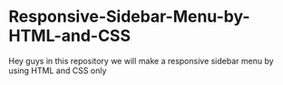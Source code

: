 # Responsive-Sidebar-Menu-by-HTML-and-CSS
Hey guys in this repository we will make a responsive sidebar menu by using HTML and CSS only
